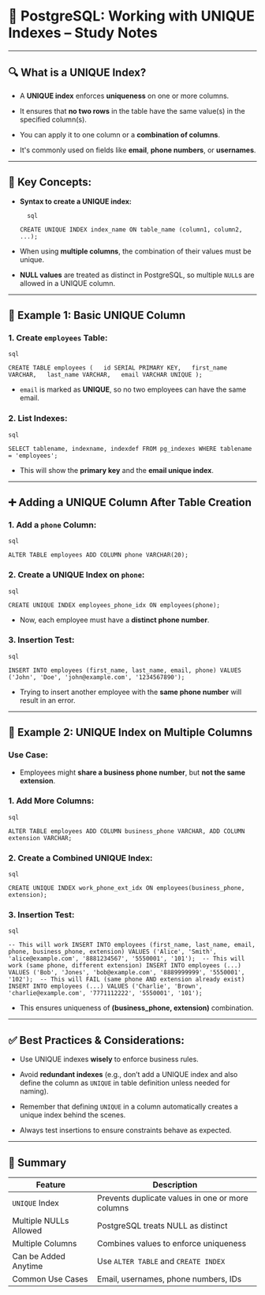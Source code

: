 # 📘 **PostgreSQL: Working with UNIQUE Indexes – Study Notes**

---

## 🔍 **What is a UNIQUE Index?**

- A **UNIQUE index** enforces **uniqueness** on one or more columns.
    
- It ensures that **no two rows** in the table have the same value(s) in the specified column(s).
    
- You can apply it to one column or a **combination of columns**.
    
- It's commonly used on fields like **email**, **phone numbers**, or **usernames**.
    

---

## 🧠 **Key Concepts:**

- **Syntax to create a UNIQUE index:**
	    
		sql
	    
    `CREATE UNIQUE INDEX index_name ON table_name (column1, column2, ...);`
    
- When using **multiple columns**, the combination of their values must be unique.
    
- **NULL values** are treated as distinct in PostgreSQL, so multiple `NULL`s are allowed in a UNIQUE column.
    

---

## 🧪 **Example 1: Basic UNIQUE Column**

### 1. Create `employees` Table:
	
	sql
	
`CREATE TABLE employees (   id SERIAL PRIMARY KEY,   first_name VARCHAR,   last_name VARCHAR,   email VARCHAR UNIQUE );`

- `email` is marked as **UNIQUE**, so no two employees can have the same email.
    

### 2. List Indexes:
	
	sql
	
`SELECT tablename, indexname, indexdef FROM pg_indexes WHERE tablename = 'employees';`

- This will show the **primary key** and the **email unique index**.
    

---

## ➕ **Adding a UNIQUE Column After Table Creation**

### 1. Add a `phone` Column:
	
	sql
	
`ALTER TABLE employees ADD COLUMN phone VARCHAR(20);`

### 2. Create a UNIQUE Index on `phone`:
	
	sql
	
`CREATE UNIQUE INDEX employees_phone_idx ON employees(phone);`

- Now, each employee must have a **distinct phone number**.
    

### 3. Insertion Test:
	
	sql
	
`INSERT INTO employees (first_name, last_name, email, phone) VALUES ('John', 'Doe', 'john@example.com', '1234567890');`

- Trying to insert another employee with the **same phone number** will result in an error.
    

---

## 🧪 **Example 2: UNIQUE Index on Multiple Columns**

### Use Case:

- Employees might **share a business phone number**, but **not the same extension**.
    

### 1. Add More Columns:
	
	sql
	
`ALTER TABLE employees ADD COLUMN business_phone VARCHAR, ADD COLUMN extension VARCHAR;`

### 2. Create a Combined UNIQUE Index:
	
	sql
	
`CREATE UNIQUE INDEX work_phone_ext_idx ON employees(business_phone, extension);`

### 3. Insertion Test:
	
	sql
	
`-- This will work INSERT INTO employees (first_name, last_name, email, phone, business_phone, extension) VALUES ('Alice', 'Smith', 'alice@example.com', '8881234567', '5550001', '101');  -- This will work (same phone, different extension) INSERT INTO employees (...) VALUES ('Bob', 'Jones', 'bob@example.com', '8889999999', '5550001', '102');  -- This will FAIL (same phone AND extension already exist) INSERT INTO employees (...) VALUES ('Charlie', 'Brown', 'charlie@example.com', '7771112222', '5550001', '101');`

- This ensures uniqueness of **(business_phone, extension)** combination.
    

---

## ✅ **Best Practices & Considerations:**

- Use UNIQUE indexes **wisely** to enforce business rules.
    
- Avoid **redundant indexes** (e.g., don’t add a UNIQUE index and also define the column as `UNIQUE` in table definition unless needed for naming).
    
- Remember that defining `UNIQUE` in a column automatically creates a unique index behind the scenes.
    
- Always test insertions to ensure constraints behave as expected.
    

---

## 📝 **Summary**

|Feature|Description|
|---|---|
|`UNIQUE` Index|Prevents duplicate values in one or more columns|
|Multiple NULLs Allowed|PostgreSQL treats NULL as distinct|
|Multiple Columns|Combines values to enforce uniqueness|
|Can be Added Anytime|Use `ALTER TABLE` and `CREATE INDEX`|
|Common Use Cases|Email, usernames, phone numbers, IDs|
